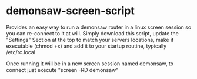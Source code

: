 # demonsaw-screen-script
Provides an easy way to run a demonsaw router in a linux screen session so you can re-connect to it at will.
Simply download this script, update the "Settings" Section at the top to match your servers locations, make it executable (chmod +x) and add it to your startup routine, typically /etc/rc.local

Once running it will be in a new screen session named demonsaw, to connect just execute "screen -RD demonsaw"
